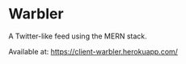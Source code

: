# Warbler
A Twitter-like feed using the MERN stack.

Available at: https://client-warbler.herokuapp.com/
